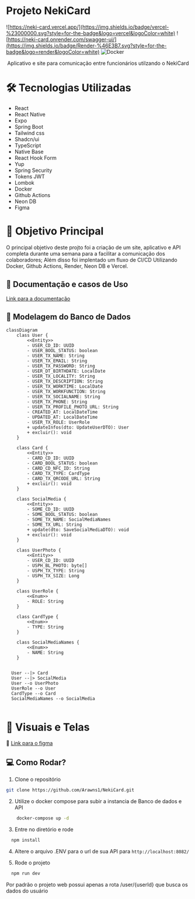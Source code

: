 # Projeto NekiCard

![https://neki-card.vercel.app/](https://img.shields.io/badge/vercel-%23000000.svg?style=for-the-badge&logo=vercel&logoColor=white)
![https://neki-card.onrender.com/swagger-ui/](https://img.shields.io/badge/Render-%46E3B7.svg?style=for-the-badge&logo=render&logoColor=white)
![Docker](https://img.shields.io/badge/docker-%230db7ed.svg?style=for-the-badge&logo=docker&logoColor=white)

<p align="center"> Aplicativo e site para comunicação entre funcionários utilzando o NekiCard </p>

# 🛠 Tecnologias Utilizadas

- React
- React Native
- Expo
- Spring Boot
- Tailwind css
- Shadcn/ui
- TypeScript
- Native Base
- React Hook Form
- Yup
- Spring Security
- Tokens JWT
- Lombok
- Docker
- Github Actions
- Neon DB
- Figma

# 🎯 Objetivo Principal

O principal objetivo deste projto foi a criação de um site, aplicativo e API completa durante uma semana para a facilitar a comunicação dos colaboradores; Além disso foi implentado um fluxo de CI/CD Utilizando Docker, Github Actions, Render, Neon DB e Vercel.

## 📄 Documentação e casos de Uso
[Link para a documentação](https://github.com/Arawns1/NekiCard/tree/main/docs)

## 🎲 Modelagem do Banco de Dados

```mermaid 
classDiagram
    class User {
        <<Entity>>
        - USER_CD_ID: UUID
        - USER_BOOL_STATUS: boolean
        - USER_TX_NAME: String
        - USER_TX_EMAIL: String
        - USER_TX_PASSWORD: String
        - USER_DT_BIRTHDATE: LocalDate
        - USER_TX_LOCALITY: String
        - USER_TX_DESCRIPTION: String
        - USER_TX_WORKTIME: LocalDate
        - USER_TX_WORKFUNCTION: String
        - USER_TX_SOCIALNAME: String
        - USER_TX_PHONE: String
        - USER_TX_PROFILE_PHOTO_URL: String
        - CREATED_AT: LocalDateTime
        - UPDATED_AT: LocalDateTime
        - USER_TX_ROLE: UserRole
        + updateInfos(dto: UpdateUserDTO): User
        + excluir(): void
    }

    class Card {
        <<Entity>>
        - CARD_CD_ID: UUID
        - CARD_BOOL_STATUS: boolean
        - CARD_CD_NFC_ID: String
        - CARD_TX_TYPE: CardType
        - CARD_TX_QRCODE_URL: String
        + excluir(): void
    }

    class SocialMedia {
        <<Entity>>
        - SOME_CD_ID: UUID
        - SOME_BOOL_STATUS: boolean
        - SOME_TX_NAME: SocialMediaNames
        - SOME_TX_URL: String
        + update(dto: SaveSocialMediaDTO): void
        + excluir(): void
    }

    class UserPhoto {
        <<Entity>>
        - USER_CD_ID: UUID
        - USPH_BL_PHOTO: byte[]
        - USPH_TX_TYPE: String
        - USPH_TX_SIZE: Long
    }

    class UserRole {
        <<Enum>>
        - ROLE: String
    }

    class CardType {
        <<Enum>>
        - TYPE: String
    }

    class SocialMediaNames {
        <<Enum>>
        - NAME: String
    }


  User --|> Card
  User --|> SocialMedia
  User --o UserPhoto
  UserRole --o User
  CardType --o Card
  SocialMediaNames --o SocialMedia


```

# 📸 Visuais e Telas
🎨 [Link para o figma](https://www.figma.com/file/Uh49GkN8efqS4LLaptQOgB/Testes?type=design&node-id=1%3A3&mode=design&t=u1a0WA6YX6nzMndj-1)




## 💻 Como Rodar?

1. Clone o repositório
```bash
git clone https://github.com/Arawns1/NekiCard.git
```
2. Utilize o docker compose para subir a instancia de Banco de dados e API
```bash
    docker-compose up -d
```
3. Entre no diretório e rode
```bash
  npm install 
```
4. Altere o arquivo .ENV para o url de sua API para ```http://localhost:8082/```


5. Rode o projeto
```bash
  npm run dev
```
Por padrão o projeto web possui apenas a rota /user/{userId} que busca os dados do usuário
